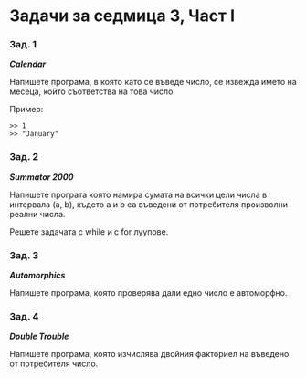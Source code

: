 ﻿# Задачи за седмица 3, Част I

### Зад. 1
**_Calendar_**

Напишете програма, в която като се въведе число, се извежда името на месеца, който
съответства на това число.

Пример:

	>> 1
	>> "January"

### Зад. 2

**_Summator 2000_**

Напишете програта която намира сумата на всички цели числа
в интервала (a, b), където a и b са въведени от потребителя
произволни реални числа.

Решете задачата с while и с for луупове.

### Зад. 3

**_Automorphics_**

Напишете програма, която проверява дали едно число е автоморфно.

### Зад. 4

**_Double Trouble_**

Напишете програма, която изчислява двойния факториел на въведено от потребителя число.
